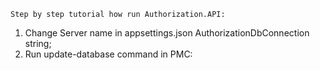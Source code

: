 	Step by step tutorial how run Authorization.API:
1. Change Server name in appsettings.json AuthorizationDbConnection string;
2. Run update-database command in PMC:
